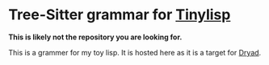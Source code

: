 # Tree-Sitter grammar for [Tinylisp](https://github.com/rspencer01/tinylisp)

**This is likely not the repository you are looking for.**

This is a grammer for my toy lisp. It is hosted here as it is a target for [Dryad](https://github.com/rspencer01/dryad).
